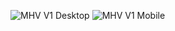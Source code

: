 
![MHV V1 Desktop](https://github.com/department-of-veterans-affairs/va.gov-team/assets/106624475/b6be6b56-393c-4a63-ab4f-72edd9f671bb)
![MHV V1 Mobile](https://github.com/department-of-veterans-affairs/va.gov-team/assets/106624475/6115d1ac-3587-487c-aca0-760c69aa2a5d)

